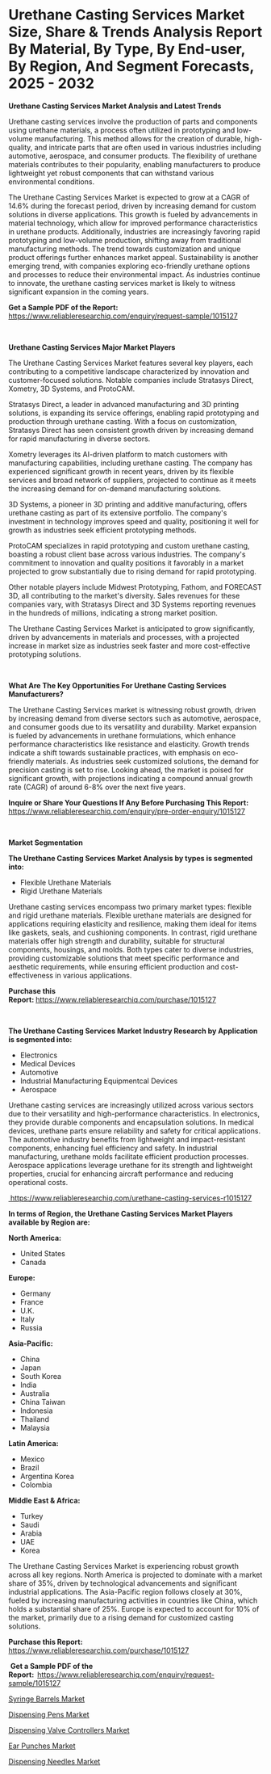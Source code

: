 <p><h1>Urethane Casting Services Market Size, Share & Trends Analysis Report By Material, By Type, By End-user, By Region, And Segment Forecasts, 2025 - 2032</h1></p><p><strong>Urethane Casting Services Market Analysis and Latest Trends</strong></p>
<p><p>Urethane casting services involve the production of parts and components using urethane materials, a process often utilized in prototyping and low-volume manufacturing. This method allows for the creation of durable, high-quality, and intricate parts that are often used in various industries including automotive, aerospace, and consumer products. The flexibility of urethane materials contributes to their popularity, enabling manufacturers to produce lightweight yet robust components that can withstand various environmental conditions.</p><p>The Urethane Casting Services Market is expected to grow at a CAGR of 14.6% during the forecast period, driven by increasing demand for custom solutions in diverse applications. This growth is fueled by advancements in material technology, which allow for improved performance characteristics in urethane products. Additionally, industries are increasingly favoring rapid prototyping and low-volume production, shifting away from traditional manufacturing methods. The trend towards customization and unique product offerings further enhances market appeal. Sustainability is another emerging trend, with companies exploring eco-friendly urethane options and processes to reduce their environmental impact. As industries continue to innovate, the urethane casting services market is likely to witness significant expansion in the coming years.</p></p>
<p><strong>Get a Sample PDF of the Report:&nbsp;</strong> <a href="https://www.reliableresearchiq.com/enquiry/request-sample/1015127?utm_campaign=1870&utm_medium=2&utm_source=Github&utm_content=ia&utm_term=06032025&utm_id=urethane-casting-services">https://www.reliableresearchiq.com/enquiry/request-sample/1015127</a></p>
<p>&nbsp;</p>
<p><strong>Urethane Casting Services Major Market Players</strong></p>
<p><p>The Urethane Casting Services Market features several key players, each contributing to a competitive landscape characterized by innovation and customer-focused solutions. Notable companies include Stratasys Direct, Xometry, 3D Systems, and ProtoCAM.</p><p>Stratasys Direct, a leader in advanced manufacturing and 3D printing solutions, is expanding its service offerings, enabling rapid prototyping and production through urethane casting. With a focus on customization, Stratasys Direct has seen consistent growth driven by increasing demand for rapid manufacturing in diverse sectors.</p><p>Xometry leverages its AI-driven platform to match customers with manufacturing capabilities, including urethane casting. The company has experienced significant growth in recent years, driven by its flexible services and broad network of suppliers, projected to continue as it meets the increasing demand for on-demand manufacturing solutions.</p><p>3D Systems, a pioneer in 3D printing and additive manufacturing, offers urethane casting as part of its extensive portfolio. The company's investment in technology improves speed and quality, positioning it well for growth as industries seek efficient prototyping methods.</p><p>ProtoCAM specializes in rapid prototyping and custom urethane casting, boasting a robust client base across various industries. The company's commitment to innovation and quality positions it favorably in a market projected to grow substantially due to rising demand for rapid prototyping.</p><p>Other notable players include Midwest Prototyping, Fathom, and FORECAST 3D, all contributing to the market's diversity. Sales revenues for these companies vary, with Stratasys Direct and 3D Systems reporting revenues in the hundreds of millions, indicating a strong market position.</p><p>The Urethane Casting Services Market is anticipated to grow significantly, driven by advancements in materials and processes, with a projected increase in market size as industries seek faster and more cost-effective prototyping solutions.</p></p>
<p>&nbsp;</p>
<p><strong>What Are The Key Opportunities For Urethane Casting Services Manufacturers?</strong></p>
<p><p>The Urethane Casting Services market is witnessing robust growth, driven by increasing demand from diverse sectors such as automotive, aerospace, and consumer goods due to its versatility and durability. Market expansion is fueled by advancements in urethane formulations, which enhance performance characteristics like resistance and elasticity. Growth trends indicate a shift towards sustainable practices, with emphasis on eco-friendly materials. As industries seek customized solutions, the demand for precision casting is set to rise. Looking ahead, the market is poised for significant growth, with projections indicating a compound annual growth rate (CAGR) of around 6-8% over the next five years.</p></p>
<p><strong>Inquire or Share Your Questions If Any Before Purchasing This Report:</strong> <a href="https://www.reliableresearchiq.com/enquiry/pre-order-enquiry/1015127?utm_campaign=1870&utm_medium=2&utm_source=Github&utm_content=ia&utm_term=06032025&utm_id=urethane-casting-services">https://www.reliableresearchiq.com/enquiry/pre-order-enquiry/1015127</a></p>
<p>&nbsp;</p>
<p><strong>Market Segmentation</strong></p>
<p><strong>The Urethane Casting Services Market Analysis by types is segmented into:</strong></p>
<p><ul><li>Flexible Urethane Materials</li><li>Rigid Urethane Materials</li></ul></p>
<p><p>Urethane casting services encompass two primary market types: flexible and rigid urethane materials. Flexible urethane materials are designed for applications requiring elasticity and resilience, making them ideal for items like gaskets, seals, and cushioning components. In contrast, rigid urethane materials offer high strength and durability, suitable for structural components, housings, and molds. Both types cater to diverse industries, providing customizable solutions that meet specific performance and aesthetic requirements, while ensuring efficient production and cost-effectiveness in various applications.</p></p>
<p><strong>Purchase this Report:&nbsp;</strong><a href="https://www.reliableresearchiq.com/purchase/1015127?utm_campaign=1870&utm_medium=2&utm_source=Github&utm_content=ia&utm_term=06032025&utm_id=urethane-casting-services">https://www.reliableresearchiq.com/purchase/1015127</a></p>
<p>&nbsp;</p>
<p><strong>The Urethane Casting Services Market Industry Research by Application is segmented into:</strong></p>
<p><ul><li>Electronics</li><li>Medical Devices</li><li>Automotive</li><li>Industrial Manufacturing Equipmentcal Devices</li><li>Aerospace</li></ul></p>
<p><p>Urethane casting services are increasingly utilized across various sectors due to their versatility and high-performance characteristics. In electronics, they provide durable components and encapsulation solutions. In medical devices, urethane parts ensure reliability and safety for critical applications. The automotive industry benefits from lightweight and impact-resistant components, enhancing fuel efficiency and safety. In industrial manufacturing, urethane molds facilitate efficient production processes. Aerospace applications leverage urethane for its strength and lightweight properties, crucial for enhancing aircraft performance and reducing operational costs.</p></p>
<p><a href="https://www.reliableresearchiq.com/urethane-casting-services-r1015127?utm_campaign=1870&utm_medium=2&utm_source=Github&utm_content=ia&utm_term=06032025&utm_id=urethane-casting-services">&nbsp;https://www.reliableresearchiq.com/urethane-casting-services-r1015127</a></p>
<p><strong>In terms of Region, the Urethane Casting Services Market Players available by Region are:</strong></p>
<p>
    <p> <strong> North America: </strong>
        <ul>
            <li>United States</li>
            <li>Canada</li>
        </ul>
        </p> 
    <p> <strong> Europe: </strong>
        <ul>
            <li>Germany</li>
            <li>France</li>
            <li>U.K.</li>
            <li>Italy</li>
            <li>Russia</li>
        </ul>
        </p> 
    <p> <strong> Asia-Pacific: </strong>
        <ul>
            <li>China</li>
            <li>Japan</li>
            <li>South Korea</li>
            <li>India</li>
            <li>Australia</li>
            <li>China Taiwan</li>
            <li>Indonesia</li>
            <li>Thailand</li>
            <li>Malaysia</li>
        </ul>
        </p> 
    <p> <strong> Latin America: </strong>
        <ul>
            <li>Mexico</li>
            <li>Brazil</li>
            <li>Argentina Korea</li>
            <li>Colombia</li>
        </ul>
        </p> 
    <p> <strong> Middle East & Africa: </strong>
        <ul>
            <li>Turkey</li>
            <li>Saudi</li>
            <li>Arabia</li>
            <li>UAE</li>
            <li>Korea</li>
        </ul>
    </p>
    </p>
<p><p>The Urethane Casting Services Market is experiencing robust growth across all key regions. North America is projected to dominate with a market share of 35%, driven by technological advancements and significant industrial applications. The Asia-Pacific region follows closely at 30%, fueled by increasing manufacturing activities in countries like China, which holds a substantial share of 25%. Europe is expected to account for 10% of the market, primarily due to a rising demand for customized casting solutions.</p></p>
<p><strong>Purchase this Report: </strong><a href="https://www.reliableresearchiq.com/purchase/1015127?utm_campaign=1870&utm_medium=2&utm_source=Github&utm_content=ia&utm_term=06032025&utm_id=urethane-casting-services">https://www.reliableresearchiq.com/purchase/1015127</a></p>
<p>&nbsp;<strong>Get a Sample PDF of the Report:&nbsp;&nbsp;</strong><a href="https://www.reliableresearchiq.com/enquiry/request-sample/1015127?utm_campaign=1870&utm_medium=2&utm_source=Github&utm_content=ia&utm_term=06032025&utm_id=urethane-casting-services">https://www.reliableresearchiq.com/enquiry/request-sample/1015127</a></p>
<p><strong></strong></p>
<p><p><a href="https://github.com/fungkychiman/Market-Research-Report-List-1/blob/main/syringe-barrels-market.md?utm_campaign=1870&utm_medium=2&utm_source=Github&utm_content=ia&utm_term=06032025&utm_id=urethane-casting-services">Syringe Barrels Market</a></p><p><a href="https://github.com/marteyfito9/Market-Research-Report-List-1/blob/main/dispensing-pens-market.md?utm_campaign=1870&utm_medium=2&utm_source=Github&utm_content=ia&utm_term=06032025&utm_id=urethane-casting-services">Dispensing Pens Market</a></p><p><a href="https://github.com/kitsossadien/Market-Research-Report-List-1/blob/main/dispensing-valve-controllers-market.md?utm_campaign=1870&utm_medium=2&utm_source=Github&utm_content=ia&utm_term=06032025&utm_id=urethane-casting-services">Dispensing Valve Controllers Market</a></p><p><a href="https://github.com/seppelharjap/Market-Research-Report-List-1/blob/main/ear-punches-market.md?utm_campaign=1870&utm_medium=2&utm_source=Github&utm_content=ia&utm_term=06032025&utm_id=urethane-casting-services">Ear Punches Market</a></p><p><a href="https://github.com/olesjaquah/Market-Research-Report-List-1/blob/main/dispensing-needles-market.md?utm_campaign=1870&utm_medium=2&utm_source=Github&utm_content=ia&utm_term=06032025&utm_id=urethane-casting-services">Dispensing Needles Market</a></p></p>